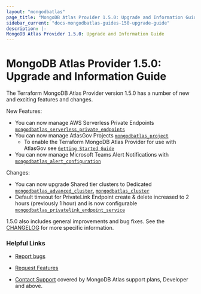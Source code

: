 ```yaml
---
layout: "mongodbatlas"
page_title: "MongoDB Atlas Provider 1.5.0: Upgrade and Information Guide"
sidebar_current: "docs-mongodbatlas-guides-150-upgrade-guide"
description: |-
MongoDB Atlas Provider 1.5.0: Upgrade and Information Guide
---
```


# MongoDB Atlas Provider 1.5.0: Upgrade and Information Guide

The Terraform MongoDB Atlas Provider version 1.5.0 has a number of new and exciting features and changes.

New Features:
* You can now manage AWS Serverless Private Endpoints [`mongodbatlas_serverless_private_endpoints`](https://registry.terraform.io/providers/mongodb/mongodbatlas/latest/docs/resources/serverless_private_endpoints)
* You can now manage AtlasGov Projects [`mongodbatlas_project`](https://registry.terraform.io/providers/mongodb/mongodbatlas/latest/docs/resources/project)
  * To enable the Terraform MongoDB Atlas Provider for use with AtlasGov see [`Getting Started Guide`](https://registry.terraform.io/providers/mongodb/mongodbatlas/latest/docs#configure-mongodb-atlas-for-government) 
* You can now manage Microsoft Teams Alert Notifications with [`mongodbatlas_alert_configuration`](https://registry.terraform.io/providers/mongodb/mongodbatlas/latest/docs/resources/alert_configuration)

Changes:
* You can now upgrade Shared tier clusters to Dedicated [`mongodbatlas_advanced_cluster`](https://registry.terraform.io/providers/mongodb/mongodbatlas/latest/docs/resources/advanced_cluster),   [`mongodbatlas_cluster`](https://registry.terraform.io/providers/mongodb/mongodbatlas/latest/docs/resources/cluster)
* Default timeout for PrivateLink Endpoint create & delete increased to 2 hours (previously 1 hour) and is now configurable [`mongodbatlas_privatelink_endpoint_service`](https://registry.terraform.io/providers/mongodb/mongodbatlas/latest/docs/resources/privatelink_endpoint_service)


1.5.0 also includes general improvements and bug fixes. See the [CHANGELOG](https://github.com/mongodb/terraform-provider-mongodbatlas/blob/master/CHANGELOG.md) for more specific information.


### Helpful Links

* [Report bugs](https://github.com/mongodb/terraform-provider-mongodbatlas/issues)

* [Request Features](https://feedback.mongodb.com/forums/924145-atlas?category_id=370723)

* [Contact Support](https://docs.atlas.mongodb.com/support/) covered by MongoDB Atlas support plans, Developer and above.
  

